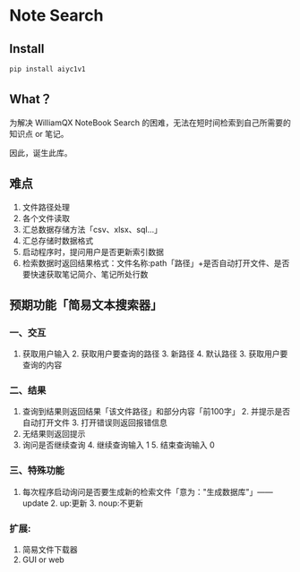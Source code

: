 # Note Search

## Install

```python
pip install aiyc1v1
```

## What？

为解决 WilliamQX NoteBook Search 的困难，无法在短时间检索到自己所需要的知识点 or 笔记。

因此，诞生此库。

## 难点

1. 文件路径处理
2. 各个文件读取
3. 汇总数据存储方法「csv、xlsx、sql...」
4. 汇总存储时数据格式
5. 启动程序时，提问用户是否更新索引数据
6. 检索数据时返回结果格式：文件名称:path「路径」+是否自动打开文件、是否要快速获取笔记简介、笔记所处行数

## 预期功能「简易文本搜索器」

### 一、交互

1. 获取用户输入
    2. 获取用户要查询的路径
        3. 新路径
        4. 默认路径
    3. 获取用户要查询的内容

### 二、结果

1. 查询到结果则返回结果「该文件路径」和部分内容「前100字」
    2. 并提示是否自动打开文件
    3. 打开错误则返回报错信息
2. 无结果则返回提示
3. 询问是否继续查询
    4. 继续查询输入 1
    5. 结束查询输入 0

### 三、特殊功能

1. 每次程序启动询问是否要生成新的检索文件「意为："生成数据库"」——update
    2. up:更新
    3. noup:不更新

### 扩展:

1. 简易文件下载器
2. GUI or web
